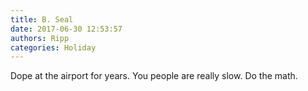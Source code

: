 ```yaml
---
title: B. Seal
date: 2017-06-30 12:53:57
authors: Ripp
categories: Holiday
---
```


 Dope at the airport for years. You people are really slow. Do the math.